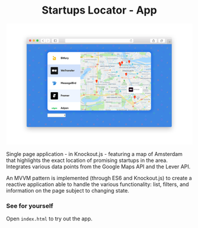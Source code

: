 # <center> Startups Locator - App </center>

![alt text](static/ui-screen.png)

Single page application - in Knockout.js - featuring a map of Amsterdam that highlights the exact location of promising startups in the area. Integrates various data points from the Google Maps API and the Lever API.

An MVVM pattern is implemented (through ES6 and Knockout.js) to create a reactive application able to handle the various functionality: list, filters, and information on the page subject to changing state.

### See for yourself

Open `index.html` to try out the app.
